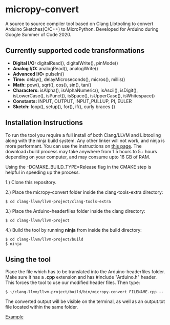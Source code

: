 # micropy-convert
A source to source compiler tool based on Clang Libtooling to convert Arduino Sketches(C/C++) to MicroPython. Developed for Arduino during Google Summer of Code 2020.

## Currently supported code transformations
- **Digital I/O:** digitalRead(), digitalWrite(), pinMode()
- **Analog I/O:** analogRead(), analogWrite()
- **Advanced I/O:** pulseIn()
- **Time:** delay(), delayMicroseconds(), micros(), millis()
- **Math:** pow(), sqrt(), cos(), sin(), tan()
- **Characters:** isAlpha(), isAlphaNumeric(), isAscii(), isDigit(), isLowerCase(), isPunct(), isSpace(), isUpperCase(), isWhitespace()
- **Constants:** INPUT, OUTPUT, INPUT_PULLUP, PI, EULER
- **Sketch:** loop(), setup(), for(), if(), curly braces {}

## Installation Instructions

To run the tool you require a full install of both Clang/LLVM and Libtooling along with the ninja build system. Any other linker will not work, and ninja is more performant. You can use the instructions on [this page](https://clang.llvm.org/docs/LibASTMatchersTutorial.html). The download+build process may take anywhere from 1.5 hours to 5+ hours depending on your computer, and may consume upto 16 GB of RAM. 

Using the -DCMAKE_BUILD_TYPE=Release flag in the CMAKE step is helpful in speeding up the process.

1.) Clone this repository.

2.) Place the micropy-convert folder inside the clang-tools-extra directory:
  
    $ cd clang-llvm/llvm-project/clang-tools-extra

3.) Place the Arduino-headerfiles folder inside the clang directory:
    
    $ cd clang-llvm/llvm-project

4.) Build the tool by running **ninja** from inside the build directory:
    
    $ cd clang-llvm/llvm-project/build
    $ ninja
    
## Using the tool

Place the file which has to be translated into the Arduino-headerfiles folder. Make sure it has a **.cpp** extension and has #include "Arduino.h" header. This forces the tool to use our modified header files. Then type:

    $ ~/clang-llvm/llvm-project/build/bin/micropy-convert FILENAME.cpp --
    
The converted output will be visible on the terminal, as well as an output.txt file located within the same folder.

[Example](https://github.com/AshutoshPandey123456/micropy-convert/blob/master/Example.png)
